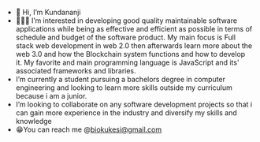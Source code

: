 - 👋 Hi, I’m Kundananji
- 👨🏿‍💻 I’m interested in developing good quality maintainable software applications while being as effective and efficient as possible in terms of schedule and budget of the software product. My main focus is Full stack web development in web 2.0 then afterwards learn more about the web 3.0 and how the Blockchain system functions and how to develop it. My favorite and main programming language is JavaScript and its' associated frameworks and libraries.
-  I’m currently a student pursuing a bachelors degree in computer engineering and looking to learn more skills outside my curriculum because i am a junior.
-  I’m looking to collaborate on any software development projects so that i can gain more experience in the industry and diversify my skills and knowledge
- 😁You can reach me @biokukesi@gmail.com

<!---
Biokukesi/Biokukesi is a ✨ special ✨ repository because its `README.md` (this file) appears on your GitHub profile.
You can click the Preview link to take a look at your changes.
--->

